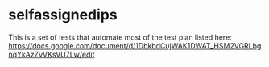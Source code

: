 # selfassignedips

This is a set of tests that automate most of the test plan listed here:
https://docs.google.com/document/d/1DbkbdCujWAK1DWAT_HSM2VGRLbgnqYkAzZvVKsVU7Lw/edit

